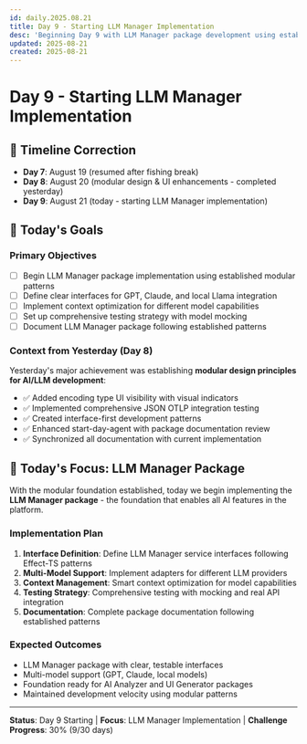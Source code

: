 ```yaml
---
id: daily.2025.08.21
title: Day 9 - Starting LLM Manager Implementation
desc: 'Beginning Day 9 with LLM Manager package development using established modular patterns'
updated: 2025-08-21
created: 2025-08-21
---
```


# Day 9 - Starting LLM Manager Implementation

## 📅 Timeline Correction

- **Day 7**: August 19 (resumed after fishing break)
- **Day 8**: August 20 (modular design & UI enhancements - completed yesterday)
- **Day 9**: August 21 (today - starting LLM Manager implementation)

## 🎯 Today's Goals

### Primary Objectives

- [ ] Begin LLM Manager package implementation using established modular patterns
- [ ] Define clear interfaces for GPT, Claude, and local Llama integration
- [ ] Implement context optimization for different model capabilities
- [ ] Set up comprehensive testing strategy with model mocking
- [ ] Document LLM Manager package following established patterns

### Context from Yesterday (Day 8)

Yesterday's major achievement was establishing **modular design principles for AI/LLM development**:

- ✅ Added encoding type UI visibility with visual indicators
- ✅ Implemented comprehensive JSON OTLP integration testing
- ✅ Created interface-first development patterns
- ✅ Enhanced start-day-agent with package documentation review
- ✅ Synchronized all documentation with current implementation

## 🚀 Today's Focus: LLM Manager Package

With the modular foundation established, today we begin implementing the **LLM Manager package** - the foundation that enables all AI features in the platform.

### Implementation Plan

1. **Interface Definition**: Define LLM Manager service interfaces following Effect-TS patterns
2. **Multi-Model Support**: Implement adapters for different LLM providers
3. **Context Management**: Smart context optimization for model capabilities
4. **Testing Strategy**: Comprehensive testing with mocking and real API integration
5. **Documentation**: Complete package documentation following established patterns

### Expected Outcomes

- LLM Manager package with clear, testable interfaces
- Multi-model support (GPT, Claude, local models)
- Foundation ready for AI Analyzer and UI Generator packages
- Maintained development velocity using modular patterns

---

**Status**: Day 9 Starting | **Focus**: LLM Manager Implementation | **Challenge Progress**: 30% (9/30 days)